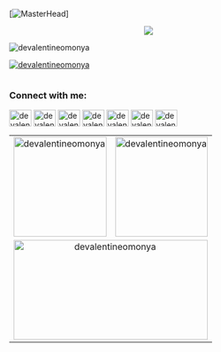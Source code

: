 [![MasterHead](https://raw.githubusercontent.com/simon-zerisenay/simon-zerisenay/main/work.gif)]
<p align="center">
  <img src="https://readme-typing-svg.demolab.com/?linesA%20Software%20Engineer%20for%20Over%201%20Year%F0%9F%91%A9%E2%80%8D%F0%9F%92%BB%3B%20With%20Profound%20addiction%20Of%20Finding%20%20%F0%9F%94%8E%20and%20Fixing%20Bugs%27%F0%9F%90%9C%3B%20Loves%20roasting%20other%20techiees%20GitHub%20profiles%F0%9F%98%8E%3B%20Crafting%20Innovative%20Solutions%F0%9F%98%98%3B%20Exploring%20New%20Technologies%F0%9F%92%A5%3B%20Turning%20Ideas%20Into%20Reality%F0%9F%98%89%3B%20Building%20With%20Purpose%F0%9F%8F%97%3B%20Under%20treatment%20for%20burnout%F0%9F%94%A5%F0%9F%94%A5%20and%20imposter%20syndrome%E2%98%A0!&font=Fira%20Code&center=true&width=700&height=45&color=E25822&vCenter=true&pause=1000&size=25" />
</p>


<p align="left"> <img src="https://komarev.com/ghpvc/?username=devalentineomonya&label=Profile%20views&color=0e75b6&style=flat" alt="devalentineomonya" /> </p>

<p align="left"> <a href="https://github.com/ryo-ma/github-profile-trophy"><img src="https://github-profile-trophy.vercel.app/?username=devalentineomonya" alt="devalentineomonya" /></a> </p>

<p align="left"> <a href="https://twitter.com/" target="_blank"><img src="https://img.shields.io/twitter/follow/?logo=twitter&style=for-the-badge" alt="" /></a> </p>


<h3 align="left">Connect with me:</h3>
<p align="left">
<a href="https://linkedin.com/in/devalentineomonya" target="_blank"><img align="center" src="https://raw.githubusercontent.com/rahuldkjain/github-profile-readme-generator/master/src/images/icons/Social/linked-in-alt.svg" alt="devalentineomonya" height="30" width="40" /></a>
<a href="https://stackoverflow.com/users/22697841/valentine-omonya" target="_blank"><img align="center" src="https://raw.githubusercontent.com/rahuldkjain/github-profile-readme-generator/master/src/images/icons/Social/stack-overflow.svg" alt="devalentineomonya" height="30" width="40" /></a>
<a href="https://fb.com/devalentineomonya" target="_blank"><img align="center" src="https://raw.githubusercontent.com/rahuldkjain/github-profile-readme-generator/master/src/images/icons/Social/facebook.svg" alt="devalentineomonya" height="30" width="40" /></a>
<a href="https://instagram.com/devalentineomonya" target="_blank"><img align="center" src="https://raw.githubusercontent.com/rahuldkjain/github-profile-readme-generator/master/src/images/icons/Social/instagram.svg" alt="devalentineomonya" height="30" width="40" /></a>
<a href="https://www.youtube.com/c/devalentineomonya" target="_blank"><img align="center" src="https://raw.githubusercontent.com/rahuldkjain/github-profile-readme-generator/master/src/images/icons/Social/youtube.svg" alt="devalentineomonya" height="30" width="40" /></a>
<a href="https://www.leetcode.com/devalentineomonya" target="_blank"><img align="center" src="https://raw.githubusercontent.com/rahuldkjain/github-profile-readme-generator/master/src/images/icons/Social/leet-code.svg" alt="devalentineomonya" height="30" width="40" /></a>
<a href="https://discord.gg/devalentineomonya" target="_blank"><img align="center" src="https://raw.githubusercontent.com/rahuldkjain/github-profile-readme-generator/master/src/images/icons/Social/discord.svg" alt="devalentineomonya" height="30" width="40" /></a>
</p>


<center>
<table align="center" width="100%">
  <tr>
    <td width="50%">
      <img src="https://github-readme-stats.vercel.app/api/top-langs?username=devalentineomonya&show_icons=true&locale=en&layout=compact" alt="devalentineomonya" height="180px" width="100%"  />
    </td>
    <td width="50%">
      <img src="https://github-readme-stats.vercel.app/api?username=devalentineomonya&show_icons=true&locale=en" alt="devalentineomonya" height="180px" width="100%"  />
    </td>
  </tr>
  <tr>
    <td align="center" colspan="2">
      <img src="https://github-readme-streak-stats.herokuapp.com/?user=devalentineomonya&" alt="devalentineomonya" height="180px" width="100%" />
    </td>
  </tr>
</table>
</center>

